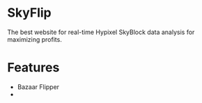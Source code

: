 # SkyFlip

The best website for real-time Hypixel SkyBlock data analysis for maximizing profits.

# Features
- Bazaar Flipper
- 

